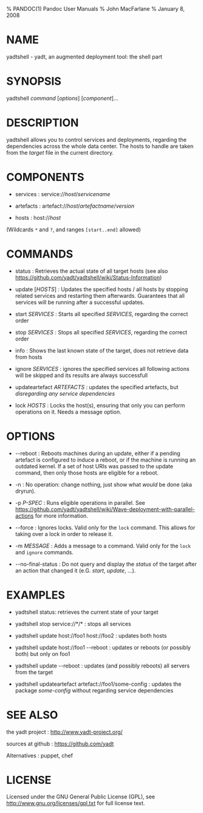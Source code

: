 % PANDOC(1) Pandoc User Manuals
% John MacFarlane
% January 8, 2008

# NAME

yadtshell - yadt, an augmented deployment tool: the shell part

# SYNOPSIS

yadtshell *command* [*options*] [*component*]...

# DESCRIPTION

yadtshell allows you to control services and deployments, regarding
the dependencies across the whole data center.
The hosts to handle are taken from the *target* file in the current
directory.

# COMPONENTS
* services :
service://*host*/*servicename*

* artefacts :
artefact://*host*/*artefactname*/*version*

* hosts :
host://*host*

(Wildcards `*` and `?`, and ranges `[start..end]` allowed)

# COMMANDS

* status :
Retrieves the actual state of all target hosts
(see also https://github.com/yadt/yadtshell/wiki/Status-Information)

* update [*HOSTS*] :
Updates the specified hosts / all hosts by stopping related services
and restarting them afterwards. Guarantees that all services will be running
after a successful updates.

* start *SERVICES* :
Starts all specified *SERVICES*, regarding the correct order

* stop *SERVICES* :
Stops all specified *SERVICES*, regarding the correct order

* info :
Shows the last known state of the target, does not retrieve data from hosts

* ignore *SERVICES* :
ignores the specified services all following actions will be skipped and
its results are always successfull

* updateartefact *ARTEFACTS* :
updates the specified artefacts, but _disregarding any service dependencies_

* lock *HOSTS* :
Locks the host(s), ensuring that only you can perform operations on it.
Needs a message option.

# OPTIONS
* --reboot :
Reboots machines during an update, either if a pending artefact is configured to
induce a reboot, or if the machine is running an outdated kernel.
If a set of host URIs was passed to the update command, then only those hosts
are eligible for a reboot.

* -n :
No operation: change nothing, just show what *would* be done (aka dryrun).

* -p *P-SPEC* :
Runs eligible operations in parallel.
See https://github.com/yadt/yadtshell/wiki/Wave-deployment-with-parallel-actions for more information.

* --force :
Ignores locks. Valid only for the `lock` command. This allows for taking over a lock
in order to release it.

* -m *MESSAGE* :
Adds a message to a command. Valid only for the `lock` and `ignore` commands.

* --no-final-status :
Do not query and display the *status* of the target after an action that changed it
(e.G. *start*, *update*, ...).

# EXAMPLES

* yadtshell status:
retrieves the current state of your target

* yadtshell stop service://\*/\* :
stops all services

* yadtshell update host://foo1 host://foo2 :
updates both hosts

* yadtshell update host://foo1 --reboot :
updates or reboots (or possibly both) but only on foo1

* yadtshell update --reboot :
updates (and possibly reboots) all servers from the target

* yadtshell updateartefact artefact://foo1/some-config :
updates the package _some-config_ without regarding service dependencies

# SEE ALSO

the yadt project
:   http://www.yadt-project.org/

sources at github
:   https://github.com/yadt

Alternatives
:   puppet, chef

# LICENSE

Licensed under the GNU General Public License (GPL), see http://www.gnu.org/licenses/gpl.txt for full license text.
